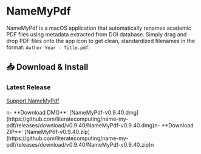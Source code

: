 # NameMyPdf

NameMyPdf is a macOS application that automatically renames academic PDF files using metadata extracted from DOI database. Simply drag and drop PDF files onto the app icon to get clean, standardized filenames in the format: `Author Year - Title.pdf`.

## 📥 Download & Install

### Latest Release

[Support NameMyPdf](https://www.namemypdf.com/donate.html)

<!-- VERSION-UPDATE-START -->n- **Download DMG**: [NameMyPdf-v0.9.40.dmg](https://github.com/literatecomputing/name-my-pdf/releases/download/v0.9.40/NameMyPdf-v0.9.40.dmg)n- **Download ZIP**: [NameMyPdf-v0.9.40.zip](https://github.com/literatecomputing/name-my-pdf/releases/download/v0.9.40/NameMyPdf-v0.9.40.zip)n<!-- VERSION-UPDATE-END -->